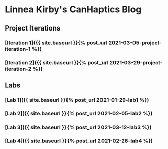 # Linnea Kirby's CanHaptics Blog

## Project Iterations

### [Iteration 1]({{ site.baseurl }}{% post_url 2021-03-05-project-iteration-1 %})

### [Iteration 2]({{ site.baseurl }}{% post_url 2021-03-29-project-iteration-2 %})

## Labs

### [Lab 1]({{ site.baseurl }}{% post_url 2021-01-29-lab1 %})

### [Lab 2]({{ site.baseurl }}{% post_url 2021-02-05-lab2 %})

### [Lab 3]({{ site.baseurl }}{% post_url 2021-03-12-lab3 %})

### [Lab 4]({{ site.baseurl }}{% post_url 2021-02-26-lab4 %})

